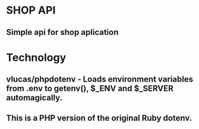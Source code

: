 # SHOP API
## Simple api for shop aplication

# Technology
## vlucas/phpdotenv - Loads environment variables from .env to getenv(), $_ENV and $_SERVER automagically.
## This is a PHP version of the original Ruby dotenv.